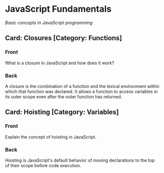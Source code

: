 # JavaScript Fundamentals
_Basic concepts in JavaScript programming_

## Card: Closures [Category: Functions]

### Front

What is a closure in JavaScript and how does it work?

### Back

A closure is the combination of a function and the lexical environment within which that function was declared. It allows a function to access variables in its outer scope even after the outer function has returned.

## Card: Hoisting [Category: Variables]

### Front

Explain the concept of hoisting in JavaScript.

### Back

Hoisting is JavaScript's default behavior of moving declarations to the top of their scope before code execution.